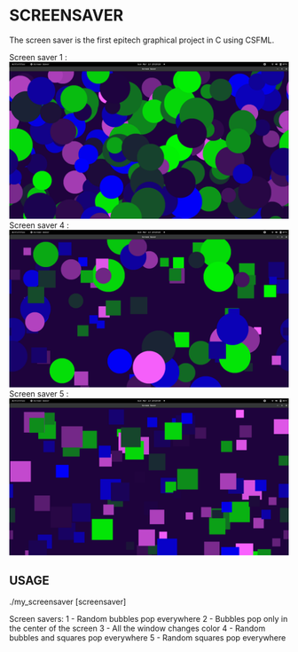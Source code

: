 # SCREENSAVER

The screen saver is the first epitech graphical project in C using CSFML.


Screen saver 1 :
![image1](assets/img01.png)
Screen saver 4 :
![image2](assets/img02.png)
Screen saver 5 :
![image3](assets/img03.png)


## USAGE

./my_screensaver [screensaver]

Screen savers:
1 - Random bubbles pop everywhere
2 - Bubbles pop only in the center of the screen
3 - All the window changes color
4 - Random bubbles and squares pop everywhere
5 - Random squares pop everywhere
